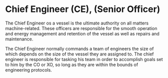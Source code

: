 ﻿---
status : 2
securityClass : 0
name : Chief Engineer
---

# Chief Engineer (CE), (Senior Officer)

The Chief Engineer os a vessel is the ultimate authority on all matters machine-related.
These officers are responsible for the smooth operation and energy management and retention of the vessel as well as repairs and maintenance.

The Chief Engineer normally commands a team of engineers the size of which depends on the size of the vessel they are assigned to.
The chief engineer is responsible for tasking his team in order to accomplish goals set to him by the CO or XO, so long as they are within the bounds of engineering protocols.




